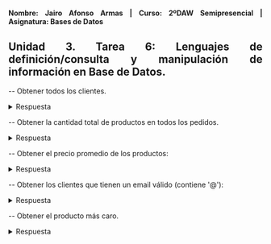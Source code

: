 <div align="justify">

#### **Nombre: Jairo Afonso Armas | Curso: 2ºDAW Semipresencial | Asignatura: Bases de Datos** 

## **Unidad 3. Tarea 6: Lenguajes de definición/consulta y manipulación de información en Base de Datos.**


-- Obtener todos los clientes.

<details>
<summary>Respuesta</summary>
  
```
select * from clientes;
┌────┬─────────────────┬───────────────────────────┐
│ id │     nombre      │           email           │
├────┼─────────────────┼───────────────────────────┤
│ 1  │ Juan Pérez      │ juan@example.com          │
│ 2  │ María Gómez     │ maria@example.com         │
│ 3  │ Carlos López    │ carlos@example.com        │
│ 4  │ Ana Rodríguez   │ ana@example.com           │
│ 5  │ Luisa Martínez  │ luisa@example.com         │
│ 6  │ Pedro Sánchez   │ pedro@example.com         │
│ 7  │ Laura García    │ laura@example.com         │
│ 8  │ Miguel Martín   │ miguel@example.com        │
│ 9  │ Elena González  │ elena@example.com         │
│ 10 │ David Torres    │ david@example.com         │
│ 11 │ Sofía Ruiz      │ sofia@example.com         │
│ 12 │ Javier López    │ javier@example.com        │
│ 13 │ Carmen Vargas   │ carmen@example.com        │
│ 14 │ Daniel Muñoz    │ daniel@example.com        │
│ 15 │ Isabel Serrano  │ isabel@example.com        │
│ 16 │ Alejandro Muñoz │ alejandro@example.com     │
│ 17 │ Raquel Herrera  │ raquel@example.com        │
│ 18 │ Francisco Mora  │ francisco@example.com     │
│ 19 │ Marina Díaz     │ marina@example.com        │
│ 20 │ Antonio Jiménez │ antonio@example.com       │
│ 21 │ Beatriz Romero  │ beatriz@example.com       │
│ 22 │ Carlos Gómez    │ carlos.gomez@example.com  │
│ 23 │ Clara Sánchez   │ clara.sanchez@example.com │
│ 24 │ Andrés Martínez │ andres@example.com        │
│ 25 │ Lucía Díaz      │ lucia@example.com         │
│ 26 │ Mario Serrano   │ mario@example.com         │
│ 27 │ Eva Torres      │ eva.torres@example.com    │
│ 28 │ Roberto Ruiz    │ roberto@example.com       │
│ 29 │ Celia García    │ celia@example.com         │
└────┴─────────────────┴───────────────────────────┘
```
</details>

-- Obtener la cantidad total de productos en todos los pedidos.

<details>
<summary>Respuesta</summary>
  
```
select SUM(cantidad) AS Q_total_Prod_Pedidos from Pedidos;
┌──────────────────────┐
│ Q_total_Prod_Pedidos │
├──────────────────────┤
│ 54                   │
└──────────────────────┘
```
</details>

-- Obtener el precio promedio de los productos:

<details>
<summary>Respuesta</summary>
  
```
select AVG(precio) Precio_Medio from productos;
┌──────────────────┐
│   Precio_Medio   │
├──────────────────┤
│ 188.294285714286 │
└──────────────────┘
```
</details>

-- Obtener los clientes que tienen un email válido (contiene '@'):

<details>
<summary>Respuesta</summary>
  
```
select email from clientes where email REGEXP '@';
┌───────────────────────────┐
│           email           │
├───────────────────────────┤
│ alejandro@example.com     │
│ ana@example.com           │
│ andres@example.com        │
│ antonio@example.com       │
│ beatriz@example.com       │
│ carlos.gomez@example.com  │
│ carlos@example.com        │
│ carmen@example.com        │
│ celia@example.com         │
│ clara.sanchez@example.com │
│ daniel@example.com        │
│ david@example.com         │
│ elena@example.com         │
│ eva.torres@example.com    │
│ francisco@example.com     │
│ isabel@example.com        │
│ javier@example.com        │
│ juan@example.com          │
│ laura@example.com         │
│ lucia@example.com         │
│ luisa@example.com         │
│ maria@example.com         │
│ marina@example.com        │
│ mario@example.com         │
│ miguel@example.com        │
│ pedro@example.com         │
│ raquel@example.com        │
│ roberto@example.com       │
│ sofia@example.com         │
└───────────────────────────┘
```
</details>

-- Obtener el producto más caro.

<details>
<summary>Respuesta</summary>
  
```
select nombre, MAX(precio) from productos;
┌────────┬─────────────┐
│ nombre │ MAX(precio) │
├────────┼─────────────┤
│ Laptop │ 1200.0      │
└────────┴─────────────┘
```

-- Obtener los pedidos realizados en febrero de 2024.


<details>
<summary>Respuesta</summary>
  
```
select * from pedidos where fecha_pedido REGEXP '2024-02-[0-9]{2}';
┌───────────┬────────────┬─────────────┬──────────┬──────────────┐
│ id_pedido │ id_cliente │ id_producto │ cantidad │ fecha_pedido │
├───────────┼────────────┼─────────────┼──────────┼──────────────┤
│ 1         │ 1          │ 1           │ 2        │ 2024-02-01   │
│ 2         │ 2          │ 2           │ 1        │ 2024-02-02   │
│ 3         │ 3          │ 3           │ 3        │ 2024-02-03   │
│ 4         │ 4          │ 4           │ 1        │ 2024-02-04   │
│ 5         │ 5          │ 5           │ 2        │ 2024-02-05   │
│ 6         │ 6          │ 6           │ 1        │ 2024-02-06   │
│ 7         │ 7          │ 7           │ 3        │ 2024-02-07   │
│ 8         │ 8          │ 8           │ 2        │ 2024-02-08   │
│ 9         │ 9          │ 9           │ 1        │ 2024-02-09   │
│ 10        │ 10         │ 10          │ 2        │ 2024-02-10   │
│ 11        │ 11         │ 11          │ 1        │ 2024-02-11   │
│ 12        │ 12         │ 12          │ 3        │ 2024-02-12   │
│ 13        │ 13         │ 13          │ 1        │ 2024-02-13   │
│ 14        │ 14         │ 14          │ 2        │ 2024-02-14   │
│ 15        │ 15         │ 15          │ 1        │ 2024-02-15   │
│ 16        │ 16         │ 16          │ 3        │ 2024-02-16   │
│ 17        │ 17         │ 17          │ 2        │ 2024-02-17   │
│ 18        │ 18         │ 18          │ 1        │ 2024-02-18   │
│ 19        │ 19         │ 19          │ 2        │ 2024-02-19   │
│ 20        │ 20         │ 20          │ 1        │ 2024-02-20   │
│ 21        │ 21         │ 21          │ 3        │ 2024-02-21   │
│ 22        │ 22         │ 22          │ 1        │ 2024-02-22   │
│ 23        │ 23         │ 23          │ 2        │ 2024-02-23   │
│ 24        │ 24         │ 24          │ 1        │ 2024-02-24   │
│ 25        │ 25         │ 25          │ 3        │ 2024-02-25   │
│ 26        │ 26         │ 26          │ 2        │ 2024-02-26   │
│ 27        │ 27         │ 27          │ 1        │ 2024-02-27   │
│ 28        │ 28         │ 28          │ 2        │ 2024-02-28   │
│ 29        │ 29         │ 29          │ 1        │ 2024-02-29   │
└───────────┴────────────┴─────────────┴──────────┴──────────────┘
```

-- Obtener la cantidad total de productos en todos los pedidos por producto.

<details>
<summary>Respuesta</summary>
  
```

```

-- Obtener los clientes que han realizado más de un pedido.
<details>
<summary>Respuesta</summary>
  
```

```

-- Obtener los productos que tienen un precio registrado.
<details>
<summary>Respuesta</summary>
  
```

```

-- Obtener la fecha del primer pedido realizado:
<details>
<summary>Respuesta</summary>
  
```

```

-- Obtener los productos cuyos nombres comienzan con 'A' o 'B':
<details>
<summary>Respuesta</summary>
  
```

```

-- Obtener la cantidad total de productos en todos los pedidos por cliente ordenado por cliente.
<details>
<summary>Respuesta</summary>
  
```

```

-- Obtener los clientes que han realizado más de un pedido en febrero de 2024.
<details>
<summary>Respuesta</summary>
  
```

```

-- Obtener los productos con precio entre 100 y 500.
<details>
<summary>Respuesta</summary>
  
```

```

-- Obtener la cantidad total de productos en todos los pedidos por cliente ordenado por cantidad descendente.

<details>
<summary>Respuesta</summary>
  
```

```
-- Obtener los clientes que tienen una 'a' en cualquier posición de su nombre.
<details>
<summary>Respuesta</summary>
  
```

```

-- Obtener el precio máximo de los productos.
<details>
<summary>Respuesta</summary>
  
```

```

-- Obtener los pedidos realizados por el cliente con ID 1 en febrero de 2024.
<details>
<summary>Respuesta</summary>
  
```

```

-- Obtener la cantidad total de productos en todos los pedidos por producto ordenado por total de productos descendente.

<details>
<summary>Respuesta</summary>
  
```

```
-- Obtener los productos que no tienen un precio registrado.
<details>
<summary>Respuesta</summary>
  
```

```

-- Obtener la fecha del último pedido realizado.
<details>
<summary>Respuesta</summary>
  
```

```

-- Obtener los clientes cuyo nombre tiene al menos 5 caracteres.

<details>
<summary>Respuesta</summary>
  
```

```
-- Obtener los productos que tienen la letra 'o' en cualquier posición del nombre.
<details>
<summary>Respuesta</summary>
  
```

```

-- Obtener la cantidad total de productos en todos los pedidos por cliente ordenado por cliente.
<details>
<summary>Respuesta</summary>
  
```

```

-- Obtener los clientes cuyos nombres no contienen la letra 'i':
<details>
<summary>Respuesta</summary>
  
```

```

-- Obtener los pedidos realizados por el cliente con ID 2 en febrero de 2024.

<details>
<summary>Respuesta</summary>
  
```

```
-- Obtener el precio mínimo de los productos.
<details>
<summary>Respuesta</summary>
  
```

```

-- Obtener los clientes que han realizado al menos un pedido en febrero de 2024.

<details>
<summary>Respuesta</summary>
  
```

```
-- Obtener la fecha del último pedido realizado por el cliente con ID 3.

<details>
<summary>Respuesta</summary>
  
```

```
-- Obtener los productos que tienen una 'a' al final del nombre.
<details>
<summary>Respuesta</summary>
  
```

```

-- Obtener los clientes cuyos nombres tienen al menos 4 vocales (mayúsculas|minúsculas).

<details>
<summary>Respuesta</summary>
  
```

```
-- Obtener los productos cuyo precio tenga al menos 4 números sin contrar los decimales.

<details>
<summary>Respuesta</summary>
  
```

```
-- Obtener los clientes cuyos nombres tienen al menos una 'a' seguida de una 'e'.

<details>
<summary>Respuesta</summary>
  
```

```
-- Obtener los productos cuyos nombres terminan con una consonante.

<details>
<summary>Respuesta</summary>
  
```

```
-- Obtener los productos cuyos nombres empiezan con una vocal.
<details>
<summary>Respuesta</summary>
  
```

```

</div>
